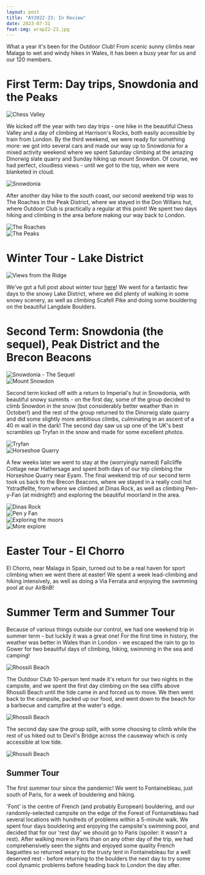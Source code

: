 ```yaml
---
layout: post
title: "AY2022-23: In Review"
date: 2023-07-31
feat-img: wrap22-23.jpg
---
```


What a year it's been for the Outdoor Club! From scenic sunny climbs near Malaga to wet and windy hikes in Wales, it has been a busy year for us and our 120 members.

# First Term: Day trips, Snowdonia and the Peaks

![Chess Valley](../../../img/posts/wrap-chess.jpg)

We kicked off the year with two day trips - one hike in the beautiful Chess Valley and a day of climbing at Harrison's Rocks, both easily accessible by train from London. By the third weekend, we were ready for something more: we got into several cars and made our way up to Snowdonia for a mixed activity weekend where we spent Saturday climbing at the amazing Dinorwig slate quarry and Sunday hiking up mount Snowdon. Of course, we had perfect, cloudless views - until we got to the top, when we were blanketed in cloud.

![Snowdonia](../../../img/posts/wrap-snow1.jpg)

After another day hike to the south coast, our second weekend trip was to The Roaches in the Peak District, where we stayed in the Don Willans hut, where Outdoor Club is practically a regular at this point! We spent two days hiking and climbing in the area before making our way back to London.

![The Roaches](../../../img/posts/wrap-peak1-1.jpg)  
![The Peaks](../../../img/posts/wrap-peak1-2.jpg)

# Winter Tour - Lake District

![Views from the Ridge](../../../img/posts/winter2022.jpg)

We've got a full post about winter tour [here](https://icoutdoor.github.io/2022/12/21/Lakes.html)!
We went for a fantastic few days to the snowy Lake District, where we did plenty of walking in some snowy scenery, as well as climbing Scafell Pike and doing some bouldering on the beautiful Langdale Boulders.

# Second Term: Snowdonia (the sequel), Peak District and the Brecon Beacons

![Snowdonia - The Sequel](../../../img/posts/wrap-snow2-1.jpg)  
![Mount Snowdon](../../../img/posts/wrap-snow2-2.jpg)

Second term kicked off with a return to Imperial's hut in Snowdonia, with beautiful snowy summits - on the first day, some of the group decided to climb Snowdon in the snow (but considerably better weather than in October!) and the rest of the group returned to the Dinorwig slate quarry and did some slightly more ambitious climbs, culminating in an ascent of a 40 m wall in the dark! The second day saw us up one of the UK's best scrambles up Tryfan in the snow and made for some excellent photos.

![Tryfan](../../../img/posts/wrap-snow2-3.jpg)  
![Horseshoe Quarry](../../../img/posts/wrap-peak2.jpg)

A few weeks later we went to stay at the (worryingly named) Fallcliffe Cottage near Hathersage and spent both days of our trip climbing the Horseshoe Quarry near Eyam. The final weekend trip of our second term took us back to the Brecon Beacons, where we stayed in a really cool hut Ystradfellte, from where we climbed at Dinas Rock, as well as climbing Pen-y-Fan (at midnight!) and exploring the beautiful moorland in the area.

![Dinas Rock](../../../img/posts/wrap-brecon-1.JPG)  
![Pen y Fan](../../../img/posts/wrap-brecon-4.jpg)  
![Exploring the moors](../../../img/posts/wrap-brecon-2.JPG)  
![More explore](../../../img/posts/wrap-brecon-3.JPG)

# Easter Tour - El Chorro

El Chorro, near Malaga in Spain, turned out to be a real haven for sport climbing when we went there at easter! We spent a week lead-climbing and hiking intensively, as well as doing a Via Ferrata and enjoying the swimming pool at our AirBnB!

# Summer Term and Summer Tour

Because of various things outside our control, we had one weekend trip in summer term - but luckily it was a great one! For the first time in history, the weather was better in Wales than in London - we escaped the rain to go to Gower for two beautiful days of climbing, hiking, swimming in the sea and camping!

![Rhossili Beach](../../../img/posts/wrap-gower-1.JPG)

The Outdoor Club 10-person tent made it's return for our two nights in the campsite, and we spent the first day climbing on the sea cliffs above Rhossili Beach until the tide came in and forced us to move. We then went back to the campsite, packed up our food, and went down to the beach for a barbecue and campfire at the water's edge.

![Rhossili Beach](../../../img/posts/wrap-gower-2.JPG)

The second day saw the group split, with some choosing to climb while the rest of us hiked out to Devil's Bridge across the causeway which is only accessible at low tide.

![Rhossili Beach](../../../img/posts/wrap-gower-3.JPG)

## Summer Tour

The first summer tour since the pandemic! We went to Fontainebleau, just south of Paris, for a week of bouldering and hiking.

'Font' is the centre of French (and probably European) bouldering, and our randomly-selected campsite on the edge of the Forest of Fontainebleau had several locations with hundreds of problems within a 5-minute walk. We spent four days bouldering and enjoying the campsite's swimming pool, and decided that for our 'rest day' we should go to Paris (spoiler: it wasn't a rest). After walking more in Paris than on any other day of the trip, we had comprehensively seen the sights and enjoyed some quality French baguettes so returned weary to the trusty tent in Fontainebleau for a well deserved rest - before returning to the boulders the next day to try some cool dynamic problems before heading back to London the day after.